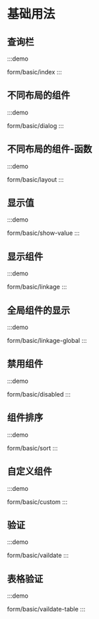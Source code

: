 

# 基础用法

## 查询栏
:::demo

form/basic/index
:::

## 不同布局的组件
:::demo

form/basic/dialog
:::

## 不同布局的组件-函数
:::demo

form/basic/layout
:::

## 显示值
:::demo

form/basic/show-value
:::

## 显示组件
:::demo

form/basic/linkage
:::

## 全局组件的显示
:::demo

form/basic/linkage-global
:::

## 禁用组件
:::demo

form/basic/disabled
:::

## 组件排序
:::demo

form/basic/sort
:::

## 自定义组件
:::demo

form/basic/custom
:::

## 验证
:::demo

form/basic/vaildate
:::

## 表格验证
:::demo

form/basic/vaildate-table
:::

<!-- @include: ./explain.md -->

